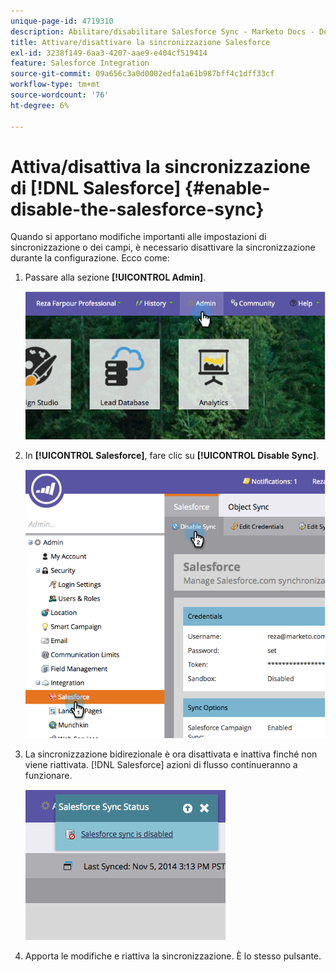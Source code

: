 ```yaml
---
unique-page-id: 4719310
description: Abilitare/disabilitare Salesforce Sync - Marketo Docs - Documentazione del prodotto
title: Attivare/disattivare la sincronizzazione Salesforce
exl-id: 3238f149-6aa3-4207-aae9-e404cf519414
feature: Salesforce Integration
source-git-commit: 09a656c3a0d0002edfa1a61b987bff4c1dff33cf
workflow-type: tm+mt
source-wordcount: '76'
ht-degree: 6%

---
```


# Attiva/disattiva la sincronizzazione di [!DNL Salesforce] {#enable-disable-the-salesforce-sync}

Quando si apportano modifiche importanti alle impostazioni di sincronizzazione o dei campi, è necessario disattivare la sincronizzazione durante la configurazione. Ecco come:

1. Passare alla sezione **[!UICONTROL Admin]**.

   ![](assets/image2014-12-10-13-3a24-3a35.png)

1. In **[!UICONTROL Salesforce]**, fare clic su **[!UICONTROL Disable Sync]**.

   ![](assets/image2014-12-10-13-3a24-3a47.png)

1. La sincronizzazione bidirezionale è ora disattivata e inattiva finché non viene riattivata. [!DNL Salesforce] azioni di flusso continueranno a funzionare.

   ![](assets/image2014-12-10-13-3a24-3a58.png)

1. Apporta le modifiche e riattiva la sincronizzazione. È lo stesso pulsante.
